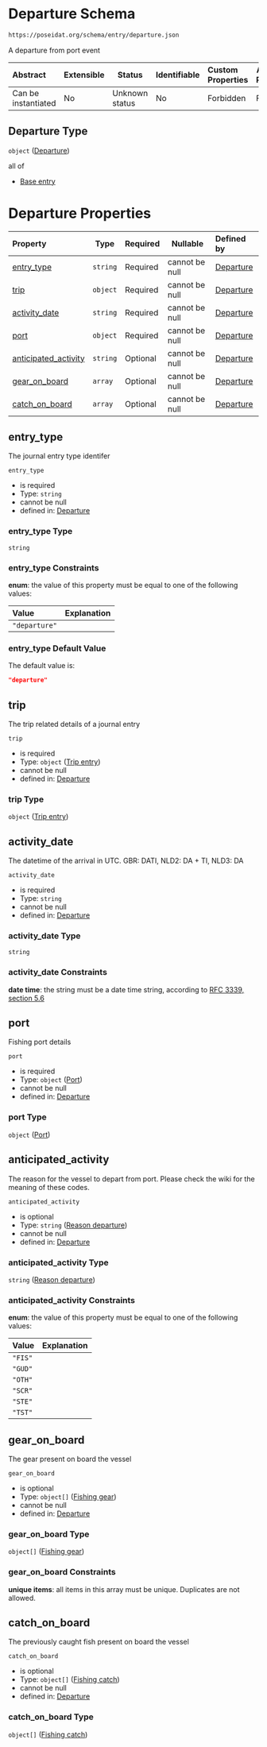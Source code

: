 # Departure Schema

```txt
https://poseidat.org/schema/entry/departure.json
```

A departure from port event


| Abstract            | Extensible | Status         | Identifiable | Custom Properties | Additional Properties | Access Restrictions | Defined In                                                            |
| :------------------ | ---------- | -------------- | ------------ | :---------------- | --------------------- | ------------------- | --------------------------------------------------------------------- |
| Can be instantiated | No         | Unknown status | No           | Forbidden         | Forbidden             | none                | [departure.json](schemas/entry/departure.json "open original schema") |

## Departure Type

`object` ([Departure](departure.md))

all of

-   [Base entry](arrival-allof-base-entry.md "check type definition")

# Departure Properties

| Property                                      | Type     | Required | Nullable       | Defined by                                                                                                                                           |
| :-------------------------------------------- | -------- | -------- | -------------- | :--------------------------------------------------------------------------------------------------------------------------------------------------- |
| [entry_type](#entry_type)                     | `string` | Required | cannot be null | [Departure](departure-properties-entry_type.md "https&#x3A;//poseidat.org/schema/entry/departure.json#/properties/entry_type")                       |
| [trip](#trip)                                 | `object` | Required | cannot be null | [Departure](arrival-properties-trip-entry.md "https&#x3A;//poseidat.org/schema/core/trip-entry.json#/properties/trip")                               |
| [activity_date](#activity_date)               | `string` | Required | cannot be null | [Departure](departure-properties-activity_date.md "https&#x3A;//poseidat.org/schema/entry/departure.json#/properties/activity_date")                 |
| [port](#port)                                 | `object` | Required | cannot be null | [Departure](arrival-properties-port.md "https&#x3A;//poseidat.org/schema/core/port.json#/properties/port")                                           |
| [anticipated_activity](#anticipated_activity) | `string` | Optional | cannot be null | [Departure](departure-properties-reason-departure.md "https&#x3A;//poseidat.org/schema/enum/reason-departure.json#/properties/anticipated_activity") |
| [gear_on_board](#gear_on_board)               | `array`  | Optional | cannot be null | [Departure](departure-properties-gear-on-board.md "https&#x3A;//poseidat.org/schema/entry/departure.json#/properties/gear_on_board")                 |
| [catch_on_board](#catch_on_board)             | `array`  | Optional | cannot be null | [Departure](departure-properties-catch-on-board.md "https&#x3A;//poseidat.org/schema/entry/departure.json#/properties/catch_on_board")               |

## entry_type

The journal entry type identifer


`entry_type`

-   is required
-   Type: `string`
-   cannot be null
-   defined in: [Departure](departure-properties-entry_type.md "https&#x3A;//poseidat.org/schema/entry/departure.json#/properties/entry_type")

### entry_type Type

`string`

### entry_type Constraints

**enum**: the value of this property must be equal to one of the following values:

| Value         | Explanation |
| :------------ | ----------- |
| `"departure"` |             |

### entry_type Default Value

The default value is:

```json
"departure"
```

## trip

The trip related details of a journal entry


`trip`

-   is required
-   Type: `object` ([Trip entry](arrival-properties-trip-entry.md))
-   cannot be null
-   defined in: [Departure](arrival-properties-trip-entry.md "https&#x3A;//poseidat.org/schema/core/trip-entry.json#/properties/trip")

### trip Type

`object` ([Trip entry](arrival-properties-trip-entry.md))

## activity_date

The datetime of the arrival in UTC. GBR: DATI, NLD2: DA + TI, NLD3: DA


`activity_date`

-   is required
-   Type: `string`
-   cannot be null
-   defined in: [Departure](departure-properties-activity_date.md "https&#x3A;//poseidat.org/schema/entry/departure.json#/properties/activity_date")

### activity_date Type

`string`

### activity_date Constraints

**date time**: the string must be a date time string, according to [RFC 3339, section 5.6](https://tools.ietf.org/html/rfc3339 "check the specification")

## port

Fishing port details


`port`

-   is required
-   Type: `object` ([Port](arrival-properties-port.md))
-   cannot be null
-   defined in: [Departure](arrival-properties-port.md "https&#x3A;//poseidat.org/schema/core/port.json#/properties/port")

### port Type

`object` ([Port](arrival-properties-port.md))

## anticipated_activity

The reason for the vessel to depart from port. Please check the wiki for the meaning of these codes.


`anticipated_activity`

-   is optional
-   Type: `string` ([Reason departure](departure-properties-reason-departure.md))
-   cannot be null
-   defined in: [Departure](departure-properties-reason-departure.md "https&#x3A;//poseidat.org/schema/enum/reason-departure.json#/properties/anticipated_activity")

### anticipated_activity Type

`string` ([Reason departure](departure-properties-reason-departure.md))

### anticipated_activity Constraints

**enum**: the value of this property must be equal to one of the following values:

| Value   | Explanation |
| :------ | ----------- |
| `"FIS"` |             |
| `"GUD"` |             |
| `"OTH"` |             |
| `"SCR"` |             |
| `"STE"` |             |
| `"TST"` |             |

## gear_on_board

The gear present on board the vessel


`gear_on_board`

-   is optional
-   Type: `object[]` ([Fishing gear](departure-properties-gear-on-board-fishing-gear.md))
-   cannot be null
-   defined in: [Departure](departure-properties-gear-on-board.md "https&#x3A;//poseidat.org/schema/entry/departure.json#/properties/gear_on_board")

### gear_on_board Type

`object[]` ([Fishing gear](departure-properties-gear-on-board-fishing-gear.md))

### gear_on_board Constraints

**unique items**: all items in this array must be unique. Duplicates are not allowed.

## catch_on_board

The previously caught fish present on board the vessel


`catch_on_board`

-   is optional
-   Type: `object[]` ([Fishing catch](arrival-properties-catch-on-board-fishing-catch.md))
-   cannot be null
-   defined in: [Departure](departure-properties-catch-on-board.md "https&#x3A;//poseidat.org/schema/entry/departure.json#/properties/catch_on_board")

### catch_on_board Type

`object[]` ([Fishing catch](arrival-properties-catch-on-board-fishing-catch.md))
